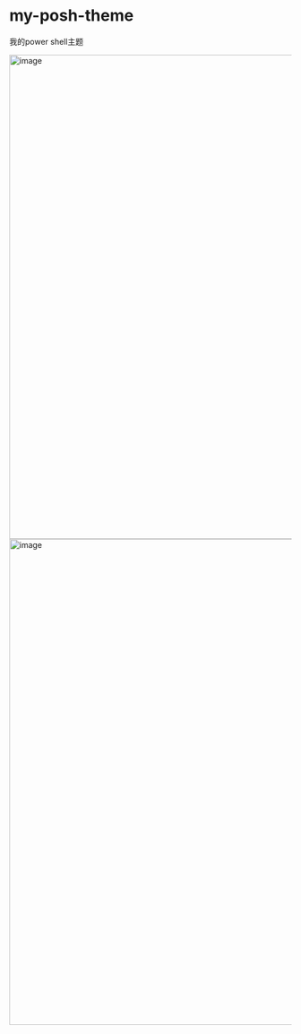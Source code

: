 # my-posh-theme
我的power shell主题

<img width="864" alt="image" src="https://github.com/ttiee/my-posh-theme/assets/98325911/cc1a9c9e-febd-4363-b45d-ca8f8803f6fc">

<img width="867" alt="image" src="https://github.com/ttiee/my-posh-theme/assets/98325911/28f2e9b0-af65-4cbd-bfce-5f8e6a4057e2">
